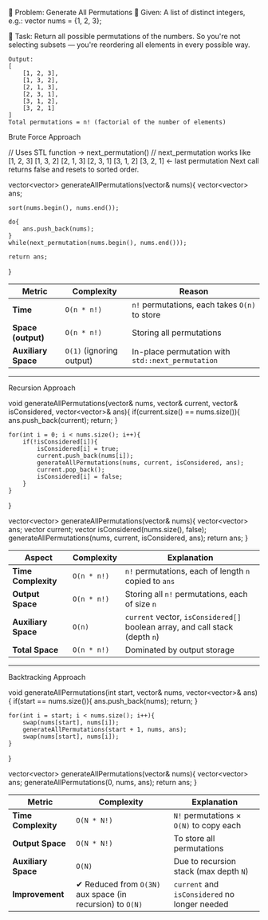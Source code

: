 🧩 Problem: Generate All Permutations
🔹 Given:
    A list of distinct integers, e.g.:
    vector<int> nums = {1, 2, 3};

🔹 Task:
    Return all possible permutations of the numbers.
    So you're not selecting subsets — you're reordering all elements in every possible way.

    Output:
    [
        [1, 2, 3],
        [1, 3, 2],
        [2, 1, 3],
        [2, 3, 1],
        [3, 1, 2],
        [3, 2, 1]
    ]
    Total permutations = n! (factorial of the number of elements)


Brute Force Approach

// Uses STL function -> next_permutation()
// next_permutation works like
[1, 2, 3]
[1, 3, 2]
[2, 1, 3]
[2, 3, 1]
[3, 1, 2]
[3, 2, 1] ← last permutation
Next call returns false and resets to sorted order.

vector<vector<int>> generateAllPermutations(vector<int>& nums){
    vector<vector<int>> ans;
    
    sort(nums.begin(), nums.end());
    
    do{
        ans.push_back(nums);
    }
    while(next_permutation(nums.begin(), nums.end()));
    
    return ans;
}

| Metric              | Complexity               | Reason                                            |
| ------------------- | ------------------------ | ------------------------------------------------- |
| **Time**            | `O(n * n!)`              | `n!` permutations, each takes `O(n)` to store     |
| **Space (output)**  | `O(n * n!)`              | Storing all permutations                          |
| **Auxiliary Space** | `O(1)` (ignoring output) | In-place permutation with `std::next_permutation` |

--------------------------------------------------------------------------------------------------------------------------------------------

Recursion Approach

void generateAllPermutations(vector<int>& nums, vector<int>& current, vector<bool>& isConsidered, vector<vector<int>>& ans){
    if(current.size() == nums.size()){
        ans.push_back(current);
        return;
    }
    
    for(int i = 0; i < nums.size(); i++){
        if(!isConsidered[i]){
            isConsidered[i] = true;
            current.push_back(nums[i]);
            generateAllPermutations(nums, current, isConsidered, ans);
            current.pop_back();
            isConsidered[i] = false;
        }
    }
}

vector<vector<int>> generateAllPermutations(vector<int>& nums){
    vector<vector<int>> ans;
    vector<int> current;
    vector<bool> isConsidered(nums.size(), false);
    generateAllPermutations(nums, current, isConsidered, ans);
    return ans;
}

| **Aspect**          | **Complexity** | **Explanation**                                                              |
| ------------------- | -------------- | ---------------------------------------------------------------------------- |
| **Time Complexity** | `O(n * n!)`    | `n!` permutations, each of length `n` copied to `ans`                        |
| **Output Space**    | `O(n * n!)`    | Storing all `n!` permutations, each of size `n`                              |
| **Auxiliary Space** | `O(n)`         | `current` vector, `isConsidered[]` boolean array, and call stack (depth `n`) |
| **Total Space**     | `O(n * n!)`    | Dominated by output storage                                                  |

--------------------------------------------------------------------------------------------------------------------------------------------

Backtracking Approach

void generateAllPermutations(int start, vector<int>& nums, vector<vector<int>>& ans){
    if(start == nums.size()){
        ans.push_back(nums);
        return;
    }
    
    for(int i = start; i < nums.size(); i++){
        swap(nums[start], nums[i]);
        generateAllPermutations(start + 1, nums, ans);
        swap(nums[start], nums[i]);
    }
}

vector<vector<int>> generateAllPermutations(vector<int>& nums){
    vector<vector<int>> ans;
    generateAllPermutations(0, nums, ans);
    return ans;
}

| Metric              | Complexity                                                | Explanation                                   |
| ------------------- | --------------------------------------------------------- | --------------------------------------------- |
| **Time Complexity** | `O(N * N!)`                                               | `N!` permutations × `O(N)` to copy each       |
| **Output Space**    | `O(N * N!)`                                               | To store all permutations                     |
| **Auxiliary Space** | `O(N)`                                                    | Due to recursion stack (max depth `N`)        |
| **Improvement**     | ✔ Reduced from `O(3N)` aux space (in recursion) to `O(N)` | `current` and `isConsidered` no longer needed |
